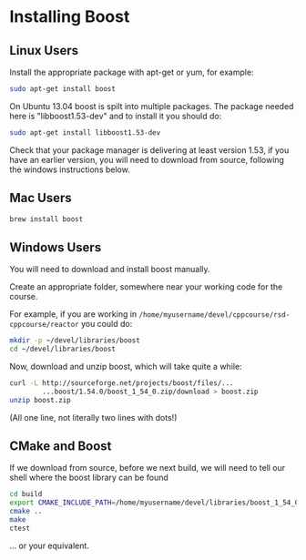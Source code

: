 # Installing Boost

## Linux Users ##

Install the appropriate package with apt-get or yum, for example:

``` Bash
sudo apt-get install boost
```

On Ubuntu 13.04 boost is spilt into multiple packages. The package needed here is "libboost1.53-dev" and 
to install it you should do:

``` Bash
sudo apt-get install libboost1.53-dev
```


Check that your package manager is delivering at least version 1.53, if you have an earlier version, you will need to download from source, following the windows instructions below.

## Mac Users ##

``` Bash
brew install boost
```

## Windows Users ##

You will need to download and install boost manually.

Create an appropriate folder, somewhere near your working code for the course.

For example, if you are working in `/home/myusername/devel/cppcourse/rsd-cppcourse/reactor` you could do:

``` Bash
mkdir -p ~/devel/libraries/boost
cd ~/devel/libraries/boost
```

Now, download and unzip boost, which will take quite a while:

``` Bash
curl -L http://sourceforge.net/projects/boost/files/...
		...boost/1.54.0/boost_1_54_0.zip/download > boost.zip
unzip boost.zip
```

(All one line, not literally two lines with dots!)

## CMake and Boost

If we download from source, before we next build, we will need to tell our shell where the boost library can be found

```Bash
cd build
export CMAKE_INCLUDE_PATH=/home/myusername/devel/libraries/boost_1_54_0
cmake ..
make
ctest
```

... or your equivalent.
